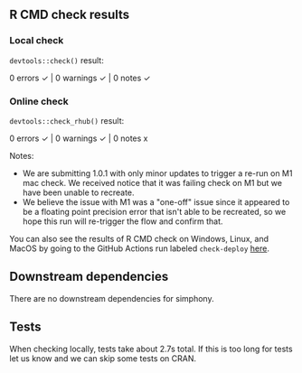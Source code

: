 ## R CMD check results

### Local check
`devtools::check()` result:

  0 errors ✓ | 0 warnings ✓ | 0 notes ✓

### Online check
`devtools::check_rhub()` result:

0 errors ✓ | 0 warnings ✓ | 0 notes x

Notes:
  - We are submitting 1.0.1 with only minor updates to trigger a re-run on M1 mac check. We received notice that it was failing check on M1 but we have been unable to recreate.
  - We believe the issue with M1 was a "one-off" issue since it appeared to be a floating point precision error that isn't able to be recreated, so we hope this run will re-trigger the flow and confirm that.

You can also see the results of R CMD check on Windows, Linux, and MacOS by going to the GitHub Actions run labeled `check-deploy` [here](https://github.com/hugheylab/simphony/actions).

## Downstream dependencies
There are no downstream dependencies for simphony.

## Tests
When checking locally, tests take about 2.7s total. If this is too long for tests let us know and we can skip some tests on CRAN.
